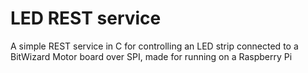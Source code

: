 LED REST service
====

A simple REST service in C for controlling an LED strip connected to a BitWizard Motor board over SPI, made for running on a Raspberry Pi


